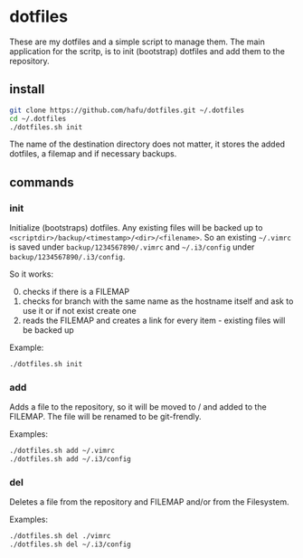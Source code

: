 # dotfiles

These are my dotfiles and a simple script to manage them. The main
application for the scritp, is to init (bootstrap) dotfiles and add them
to the repository.

## install

```sh
git clone https://github.com/hafu/dotfiles.git ~/.dotfiles
cd ~/.dotfiles
./dotfiles.sh init
```

The name of the destination directory does not matter, it stores the
added dotfiles, a filemap and if necessary backups.

## commands

### init

Initialize (bootstraps) dotfiles. Any existing files will be backed up
to `<scriptdir>/backup/<timestamp>/<dir>/<filename>`. So an existing
`~/.vimrc` is saved under `backup/1234567890/.vimrc` and `~/.i3/config` under
`backup/1234567890/.i3/config`.

So it works:

0. checks if there is a FILEMAP
0. checks for branch with the same name as the hostname itself and ask
to use it or if not exist create one
0. reads the FILEMAP and creates a link for every item - existing files
will be backed up

Example:
```sh
./dotfiles.sh init
```

### add

Adds a file to the repository, so it will be moved to <scriptdir>/ and
added to the FILEMAP. The file will be renamed to be git-frendly.

Examples:
```sh
./dotfiles.sh add ~/.vimrc
./dotfiles.sh add ~/.i3/config
```

### del

Deletes a file from the repository and FILEMAP and/or from the
Filesystem.

Examples:
```sh
./dotfiles.sh del ./vimrc
./dotfiles.sh del ~/.i3/config
```
